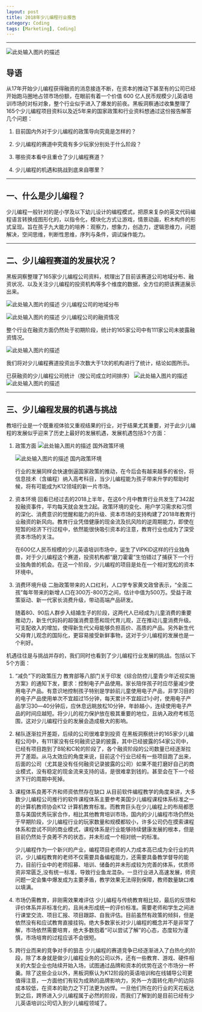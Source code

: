```yaml
---
layout: post
title: 2018年少儿编程行业报告
category: Coding
tags: [Marketing], Coding]
---
```


----------

![此处输入图片的描述][1]

## 导语
从17年开始少儿编程获得融资的消息接连不断，在资本的推动下甚至有的公司已经开始跑马圈地占领市场份额，在眼前有着一个价值 600 亿人民币规模少儿英语培训市场的对标对象，整个行业似乎进入了爆发的前夜。黑板洞察通过收集整理了165个少儿编程项目资料以及近5年来的国家政策和行业资料想通过这份报告解答几个问题：

1. 目前国内外对于少儿编程的政策导向究竟是怎样的？

2. 少儿编程的赛道中究竟有多少玩家分别处于什么阶段？

3. 哪些资本看中且重仓了少儿编程赛道？

4. 少儿编程的机遇和挑战到底来自哪里？


----------


## 一、什么是少儿编程？
少儿编程一般针对的是小学及以下幼儿设计的编程模式，把原来复杂的英文代码编程语言转换成图形化的，以指令化，模块化方式让游戏，情景动画，积木构件的形式呈现。旨在孩子九大能力的培养：观察力，想象力，创造力，逻辑思维力，问题解决，空间思维，判断性思维，序列与条件，调试操作能力。


----------


## 二、少儿编程赛道的发展状况？
黑板洞察整理了165家少儿编程公司资料，梳理出了目前该赛道公司地域分布、融资状况、以及关注少儿编程的投资机构等多个维度的数据，全方位的把该赛道展示出来。

![此处输入图片的描述][2]
少儿编程公司的地域分布

![此处输入图片的描述][3]
少儿编程公司的融资情况

整个行业在融资方面仍然处于初期阶段，统计的165家公司中有111家公司未披露融资情况。

![此处输入图片的描述][4]

我们将对少儿编程赛道投资出手次数大于1次的机构进行了统计，结论如图所示。

已获融资的少儿编程公司统计（按公司成立时间排序）
![此处输入图片的描述][5]
![此处输入图片的描述][6]


----------


## 三、少儿编程发展的机遇与挑战
教培行业是一个既重视体验又重视结果的行业，对于结果尤其重要，对于此少儿编程的发展似乎迎来了历史上最好的发展机遇，发展机遇包括3个方面：

1. 政策方面
   ![此处输入图片的描述][7]
   国外政策环境

   ![此处输入图片的描述][8]
   国内政策环境

   行业的发展同样会快速倒逼国家政策的推动，在今后会有越来越多的省份，将信息技术（含编程）纳入高考科目，当少儿编程能为孩子带来升学的帮助时候，将有可能成为K12领域的新一片市场。

2. 资本环境
   回看已经过去的2018上半年，在这6个月中教育行业共发生了342起投融资事件，平均每天就会发生2起。政策环境的变化、用户学习需求和习惯的深化、消费意识的觉醒和能力的升级、资本市场的支持构建了2018年教育行业融资的新风向。教育行业凭借健康的现金流及抗风险的逆周期能力，即使在短暂的经济下行过程中，依然能很快吸引资本的注意，教育行业也成为了深受资本市场的关注。

   在600亿人民币规模的少儿英语培训市场中，诞生了VIPKID这样的行业独角兽，对于少儿编程这个赛道，投资机构都“磨刀霍霍”生怕错过了捕获下一个行业独角兽的机会。在这一个阶段，少儿编程的项目是处在一个相对宽松的资本环境中。

3. 消费环境升级
   二胎政策带来的人口红利，人口学专家黄文政曾表示，“全面二孩”每年带来的新增人口在300万-800万之间，估计中值为500万。受益于政策驱动、新一代家长消费升级，带动高端产品研发。

   随着80、90后人群步入结婚生子的阶段，这两代人已经成为儿童消费的重要推动力，新生代妈妈的超强消费意愿和现代育儿观，正在推动儿童消费升级。可支配收入的增加，使得新生代父母能够负担高价、高质的产品。另外新生代父母育儿观念的国际化，更容易接受新鲜事物，这对于少儿编程的发展也是一个利好。

机遇往往是与挑战并存的，我们同时也看到了少儿编程行业发展的挑战。包括以下5个方面：

1. “减负”下的政策压力
   教育部等八部门关于印发《综合防控儿童青少年近视实施方案》的通知下发，要求：控制电子产品使用。家长陪伴孩子时应尽量减少使用电子产品。有意识地控制孩子特别是学龄前儿童使用电子产品，非学习目的的电子产品使用单次不宜超过15分钟，每天累计不宜超过1小时，使用电子产品学习30―40分钟后，应休息远眺放松10分钟，年龄越小，连续使用电子产品的时间应越短。将少儿的视力保护放在极其重要的地位，且纳入政府考核范围，这对少儿编程行业的发展会造成极大的影响。

2. 梯队逐渐拉开差距，后续的公司很难拿到投资
   在黑板洞察统计的165家少儿编程公司中，有111家没有任何融资记录的披露，其中已经披露的54家公司中，已经有项目跑到了B轮和C轮的阶段了，各个融资阶段的公司数量已经逐渐拉开了差距。从马太效应的角度来说，目前这个行业已经有一些项目跑了出来，后面的公司（尤其是没有任何融资记录披露的公司）如果不能打磨好自己的商业模式，没有稳定的现金流来支持的话，是很难拿到钱的。甚至会在下一个经济下行的周期中死掉。

3. 课程体系良莠不齐和师资依然存在缺口
   从目前软件编程教学的角度来讲，大多数少儿编程公司推行的软件课程体系主要参考美国少儿编程课程体系标准之一的计算机教师协会K12 计算机教育标准。而教育巨头在少儿编程上的布局都愿意与美国优秀玩家合作，相比其他教育培训市场，国内的少儿编程市场仍然处于早期阶段，少儿编程行业的玩家数量和规模都较小，许多公司仍在摸索课程体系和尝试不同的商业模式，课程体系是行业能够持续健康发展的根本，但是目前仍然处于良莠不齐的状态，并未形成一个相对统一的标准。

   少儿编程作为一个新兴的产业，编程项目老师的人力成本高已成为全行业的共识，少儿编程教育的老师不仅需要具备编程能力，还需要具备教学督导的能力，目前行业中的老师招募、培训、储备的并未形成较为完善的体系，优质师资非常匮乏,没有统一标准，导致行业鱼龙混杂。一旦行业进入高速发展，师资问题一定会集中爆发成为主要矛盾，教学效果无法得到保障，教师数量缺口难以填满。

4. 市场仍需教育，非刚需效果难评估
   少儿编程与传统教育相比较，最后的反馈和评价体系并非标准化的，且尚未形成统一的评价标准。需要老师和学生之间进行课堂交流、项目汇报、项目跟踪、自我评估。目前虽然有政策的倾斜，但是依然没有和应试教育直接挂钩。绝大多数家长对少儿编程的概念并不是非常了解，市场依然需要培育，绝大多数抱着“可以尝试了解”的心态，态度较为谨慎，市场培育的过程应该不会很短。

5. 跨行业而来的竞争对手的狙击
   少儿编程的赛道竞争已经逐渐进入了白热化的阶段，除了本身就是做少儿编程业务的公司以外，还有一些教育、游戏、硬件相关的大型企业也陆续开始入场，试图通过品牌和资本的优势在这个市场分一杯羹。除了这些企业以外，黑板洞察认为K12阶段的英语培训和在线辅导公司更值得注意，一方面他们有较为成熟的品牌影响力，另外一方面转化用户的边际成本较低，在资本的助力之下打法更为凶悍。一旦他们所在的行业的天花板达到之后，跨界进入少儿编程属于必然的阶段，而我们了解到的是目前已经有少儿英语培训公司切入到少儿编程领域了。


  [1]: https://pic.36krcnd.com/201809/04023641/hicvr2n8wfj1rbph!1200
  [2]: https://pic.36krcnd.com/201809/04023641/v8gz6tvaqcyiz3vm!1200
  [3]: https://pic.36krcnd.com/201809/04023641/rg4cc1m3cldvrzm4!1200
  [4]: https://pic.36krcnd.com/201809/04023641/rcqhe5buiq7y80ft!1200
  [5]: https://pic.36krcnd.com/201809/04023641/wch4bkhkt3j24uqv!1200
  [6]: https://pic.36krcnd.com/201809/04023641/cv4itlmo49tsbamu!1200
  [7]: https://pic.36krcnd.com/201809/04023641/hpcc7tmcs3n9yecz!1200
  [8]: https://pic.36krcnd.com/201809/04023641/hjo53ztyj68js1ja!1200